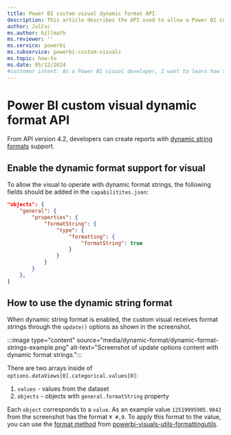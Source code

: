 ```yaml
---
title: Power BI custom visual dynamic format API.
description: This article describes the API used to allow a Power BI custom visual process value with dynamic format strings.
author: JulCsc
ms.author: billmath
ms.reviewer: ''
ms.service: powerbi
ms.subservice: powerbi-custom-visuals
ms.topic: how-to
ms.date: 05/12/2024
#customer intent: As a Power BI visual developer, I want to learn how to use dynamic format strings in my custom visual so that I can process values with dynamic formatting.
---
```


# Power BI custom visual dynamic format API

From API version 4.2, developers can create reports with [dynamic string formats](../../create-reports/desktop-dynamic-format-strings.md) support.

## Enable the dynamic format support for visual

To allow the visual to operate with dynamic format strings, the following fields should be added in the `capabilitites.json`:

```json
"objects": {
    "general": {
        "properties": {
            "formatString": {
                "type": {
                    "formatting": {
                        "formatString": true
                    }
                }
            }
        }
    },
}
```

## How to use the dynamic string format

When dynamic string format is enabled, the custom visual receives format strings through the `update()` options as shown in the screenshot. 

:::image type="content" source="media/dynamic-format/dynamic-format-strings-example.png" alt-text="Screenshot of update options content with dynamic format strings.":::

There are two arrays inside of `options.dataViews[0].categorical.values[0]`:
1. `values` - values from the dataset
2. `objects` - objects with `general.formatString` property

Each `object` corresponds to a `value`. As an example value `12519995905.9842` from the screenshot has the format `¥ #,0`.
To apply this format to the value, you can use the [format method](./utils-formatting.md#format) from [powerbi-visuals-utils-formattingutils](./utils-formatting.md).
